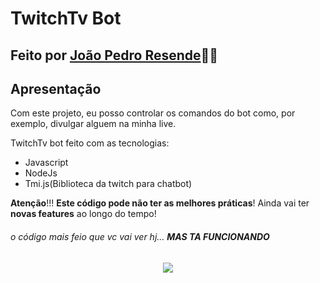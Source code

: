 # TwitchTv Bot
## Feito por [João Pedro Resende](https://linkedin.com/in/jpresdev)👨‍💻

## Apresentação

Com este projeto, eu posso controlar os comandos do bot como, por exemplo, divulgar alguem na minha live.

TwitchTv bot feito com as tecnologias:

* Javascript
* NodeJs
* Tmi.js(Biblioteca da twitch para chatbot)

**Atenção**!!! **Este código pode não ter as melhores práticas**! Ainda vai ter **novas features** ao longo do tempo!

###### o código mais feio que vc vai ver hj... __MAS TA FUNCIONANDO__ 

<p align="center"><img src="https://static-cdn.jtvnw.net/jtv_user_pictures/d78a6ac7-27cd-419c-a45f-26fbe325820e-profile_image-150x150.png" /></p>
